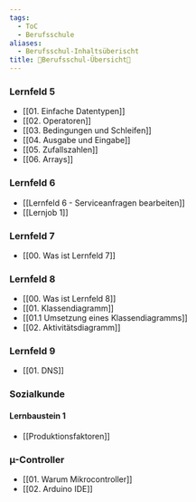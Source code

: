 ```yaml
---
tags:
  - ToC
  - Berufsschule
aliases:
  - Berufsschul-Inhaltsüberischt
title: 📖Berufsschul-Übersicht📖
---
```


### Lernfeld 5

- [[01. Einfache Datentypen]]
- [[02. Operatoren]]
- [[03. Bedingungen und Schleifen]]
- [[04. Ausgabe und Eingabe]]
- [[05. Zufallszahlen]]
- [[06. Arrays]]
### Lernfeld 6

- [[Lernfeld 6 - Serviceanfragen bearbeiten]]
- [[Lernjob 1]]
### Lernfeld 7

-  [[00. Was ist Lernfeld 7]]

### Lernfeld 8

- [[00. Was ist Lernfeld 8]]
- [[01. Klassendiagramm]]
- [[01.1 Umsetzung eines Klassendiagramms]]
- [[02. Aktivitätsdiagramm]]

### Lernfeld 9

- [[01. DNS]]
### Sozialkunde

#### Lernbaustein 1

- [[Produktionsfaktoren]]

### µ-Controller

- [[01. Warum Mikrocontroller]]
- [[02. Arduino IDE]]
